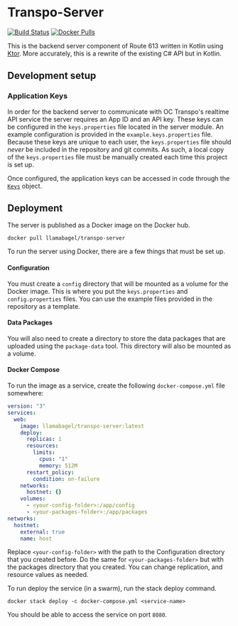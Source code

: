 # Transpo-Server
[![Build Status](https://travis-ci.com/Llamabagel/transpo-server.svg?branch=master)](https://travis-ci.com/dellisd/transpo-server)
[![Docker Pulls](https://img.shields.io/docker/pulls/llamabagel/transpo-server.svg)](https://hub.docker.com/r/llamabagel/transpo-server)

This is the backend server component of Route 613 written in Kotlin using [Ktor](https://ktor.io/). More accurately, 
this is a rewrite of the existing C# API but in Kotlin.

## Development setup
### Application Keys
In order for the backend server to communicate with OC Transpo's realtime API service the server requires an App ID and 
an API key. These keys can be configured in the `keys.properties` file located in the server module. An example 
configuration is provided in the `example.keys.properties` file. Because these keys are unique to each user, the 
`keys.properties` file should _never_ be included in the repository and git commits. As such, a local copy of the 
`keys.properties` file must be manually created each time this project is set up.

Once configured, the application keys can be accessed in code through the 
[`Keys`](server/src/main/kotlin/ca/llamabagel/transpo/server/Keys.kt) object.

## Deployment
The server is published as a Docker image on the Docker hub.
```shell script
docker pull llamabagel/transpo-server
``` 

To run the server using Docker, there are a few things that must be set up.
#### Configuration
You must create a `config` directory that will be mounted as a volume for the Docker image. This is where you put the `keys.properties` and `config.properties` files.
You can use the example files provided in the repository as a template.

#### Data Packages
You will also need to create a directory to store the data packages that are uploaded using the `package-data` tool. This directory will also be mounted as a volume.

#### Docker Compose
To run the image as a service, create the following `docker-compose.yml` file somewhere:
```yaml
version: "3"
services:
  web:
    image: llamabagel/transpo-server:latest
    deploy:
      replicas: 1
      resources:
        limits:
          cpus: "1"
          memory: 512M
      restart_policy:
        condition: on-failure
    networks:
      hostnet: {}
    volumes:
      - <your-config-folder>:/app/config
      - <your-packages-folder>:/app/packages
networks:
  hostnet:
    external: true
    name: host
```

Replace `<your-config-folder>` with the path to the Configuration directory that you created before. Do the same for `<your-packages-folder>` but with the packages directory that you created.
You can change replication, and resource values as needed.

To run deploy the service (in a swarm), run the stack deploy command.
```shell script
docker stack deploy -c docker-compose.yml <service-name>
```

You should be able to access the service on port `8080`.